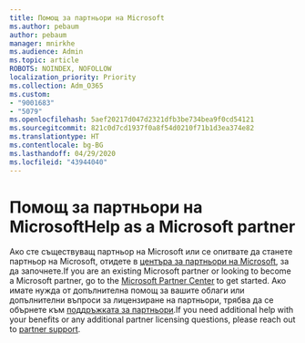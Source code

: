 ```yaml
---
title: Помощ за партньори на Microsoft
ms.author: pebaum
author: pebaum
manager: mnirkhe
ms.audience: Admin
ms.topic: article
ROBOTS: NOINDEX, NOFOLLOW
localization_priority: Priority
ms.collection: Adm_O365
ms.custom:
- "9001683"
- "5079"
ms.openlocfilehash: 5aef20217d047d2321dfb3be734bea9f0cd54121
ms.sourcegitcommit: 821c0d7cd1937f0a8f54d0210f71b1d3ea374e82
ms.translationtype: HT
ms.contentlocale: bg-BG
ms.lasthandoff: 04/29/2020
ms.locfileid: "43944040"
---
```

# <a name="help-as-a-microsoft-partner"></a><span data-ttu-id="3be20-102">Помощ за партньори на Microsoft</span><span class="sxs-lookup"><span data-stu-id="3be20-102">Help as a Microsoft partner</span></span>

<span data-ttu-id="3be20-103">Ако сте съществуващ партньор на Microsoft или се опитвате да станете партньор на Microsoft, отидете в [центъра за партньори на Microsoft](https://support.microsoft.com/help/4499930/partner-center-overview), за да започнете.</span><span class="sxs-lookup"><span data-stu-id="3be20-103">If you are an existing Microsoft partner or looking to become a Microsoft partner, go to the [Microsoft Partner Center](https://support.microsoft.com/help/4499930/partner-center-overview) to get started.</span></span> <span data-ttu-id="3be20-104">Ако имате нужда от допълнителна помощ за вашите облаги или допълнителни въпроси за лицензиране на партньори, трябва да се обърнете към [поддръжката за партньори](https://aka.ms/partnersupport).</span><span class="sxs-lookup"><span data-stu-id="3be20-104">If you need additional help with your benefits or any additional partner licensing questions, please reach out to [partner support](https://aka.ms/partnersupport).</span></span>
